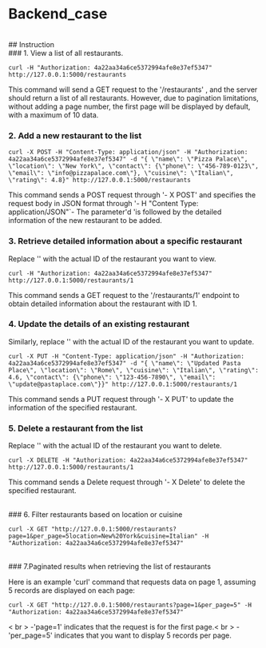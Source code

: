 # Backend_case
</br>
## Instruction

</br>
### 1. View a list of all restaurants.


```
curl -H "Authorization: 4a22aa34a6ce5372994afe8e37ef5347" http://127.0.0.1:5000/restaurants

```

This command will send a GET request to the '/restaurants' , and the server should return a list of all restaurants. However, due to pagination limitations, without adding a page number, the first page will be displayed by default, with a maximum of 10 data.
</br >
### 2. Add a new restaurant to the list

```
curl -X POST -H "Content-Type: application/json" -H "Authorization: 4a22aa34a6ce5372994afe8e37ef5347" -d "{ \"name\": \"Pizza Palace\", \"location\": \"New York\", \"contact\": {\"phone\": \"456-789-0123\", \"email\": \"info@pizzapalace.com\"}, \"cuisine\": \"Italian\", \"rating\": 4.8}" http://127.0.0.1:5000/restaurants

```

This command sends a POST request through '- X POST' and specifies the request body in JSON format through '- H "Content Type: application/JSON"`- The parameter'd 'is followed by the detailed information of the new restaurant to be added.
</br>
### 3. Retrieve detailed information about a specific restaurant

Replace '<id>' with the actual ID of the restaurant you want to view.

```
curl -H "Authorization: 4a22aa34a6ce5372994afe8e37ef5347" http://127.0.0.1:5000/restaurants/1

```

This command sends a GET request to the '/restaurants/1' endpoint to obtain detailed information about the restaurant with ID 1.
</br>
### 4. Update the details of an existing restaurant

Similarly, replace '<id>' with the actual ID of the restaurant you want to update.

```
curl -X PUT -H "Content-Type: application/json" -H "Authorization: 4a22aa34a6ce5372994afe8e37ef5347" -d "{ \"name\": \"Updated Pasta Place\", \"location\": \"Rome\", \"cuisine\": \"Italian\", \"rating\": 4.6, \"contact\": {\"phone\": \"123-456-7890\", \"email\": \"update@pastaplace.com\"}}" http://127.0.0.1:5000/restaurants/1
```

This command sends a PUT request through '- X PUT' to update the information of the specified restaurant.
</br>
### 5. Delete a restaurant from the list

Replace '<id>' with the actual ID of the restaurant you want to delete.

```
curl -X DELETE -H "Authorization: 4a22aa34a6ce5372994afe8e37ef5347" http://127.0.0.1:5000/restaurants/1
```

This command sends a Delete request through '- X Delete' to delete the specified restaurant.

</br>
### 6. Filter restaurants based on location or cuisine

```
curl -X GET "http://127.0.0.1:5000/restaurants?page=1&per_page=5location=New%20York&cuisine=Italian" -H "Authorization: 4a22aa34a6ce5372994afe8e37ef5347"

```
</br>
### 7.Paginated results when retrieving the list of restaurants

Here is an example 'curl' command that requests data on page 1, assuming 5 records are displayed on each page:

```
curl -X GET "http://127.0.0.1:5000/restaurants?page=1&per_page=5" -H "Authorization: 4a22aa34a6ce5372994afe8e37ef5347"
```
< br >
-'page=1' indicates that the request is for the first page.< br >
-'per_page=5' indicates that you want to display 5 records per page.


